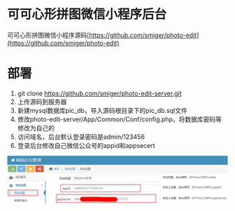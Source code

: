 # 可可心形拼图微信小程序后台

可可心形拼图微信小程序源码[https://github.com/smiger/photo-edit](https://github.com/smiger/photo-edit)

# 部署

1. git clone https://github.com/smiger/photo-edit-server.git
2. 上传源码到服务器
3. 新建mysql数据库pic_db，导入源码根目录下的pic_db.sql文件
4. 修改photo-edit-server/App/Common/Conf/config.php，将数据库密码等修改为自己的
5. 访问域名，后台默认登录密码是admin/123456
6. 登录后台修改自己微信公众号的appid和appsecert

![](images/2023-05-07-22-32-42.png)